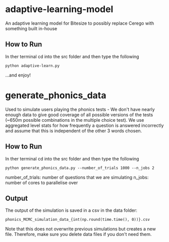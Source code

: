 # adaptive-learning-model
An adaptive learning model for Bitesize to possibly replace Cerego with something built in-house

## How to Run
In ther terminal cd into the src folder and then type the following
```
python adaptive-learn.py
```
...and enjoy!

# generate_phonics_data
Used to simulate users playing the phonics tests - We don't have nearly enough data to give good coverage of all possible versions of the tests (~650m possible combinations in the multiple choice test). We use aggregated level stats for how frequently a question is answered incorrectly and assume that this is independent of the other 3 words chosen. 

## How to Run
In ther terminal cd into the src folder and then type the following
```
python generate_phonics_data.py --number_of_trials 1000 --n_jobs 2
```
number_of_trials: number of questions that we are simulating
n_jobs: number of cores to parallelise over

## Output
The output of the simulation is saved in a csv in the data folder: 
```
phonics_MCMC_simulation_data_{int(np.round(time.time(), 0))}.csv 
```
Note that this does not overwrite previous simulations but creates a new file. Therefore, make sure you delete data files if you don't need them.
